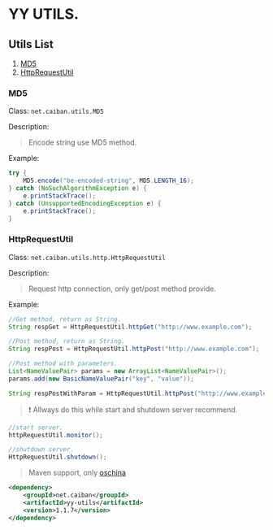 # YY UTILS.

## Utils List

1. [MD5](#MD5)
1. [HttpRequestUtil](#HttpRequestUtil)

### MD5

Class: ``net.caiban.utils.MD5``

Description:

> Encode string use MD5 method.

Example:

```java
try {
	MD5.encode("be-encoded-string", MD5.LENGTH_16);
} catch (NoSuchAlgorithmException e) {
	e.printStackTrace();
} catch (UnsupportedEncodingException e) {
	e.printStackTrace();
}
```

### HttpRequestUtil

Class: ``net.caiban.utils.http.HttpRequestUtil``

Description:

> Request http connection, only get/post method provide.

Example:

```java
//Get method, return as String.
String respGet = HttpRequestUtil.httpGet("http://www.example.com");

//Post method, return as String.
String respPost = HttpRequestUtil.httpPost("http://www.example.com");

//Post method with parameters.
List<NameValuePair> params = new ArrayList<NameValuePair>();
params.add(new BasicNameValuePair("key", "value"));

String respPostWithParam = HttpRequestUtil.httpPost("http://www.example.com", params);

```

> :exclamation: Allways do this while start and shutdown server recommend.

```java
//start server.
httpRequestUtil.monitor();

//shutdown server.
HttpRequestUtil.shutdown();
```

> Maven support, only [oschina](http://maven.oschina.net)

```xml
<dependency>
    <groupId>net.caiban</groupId>
    <artifactId>yy-utils</artifactId>
    <version>1.1.7</version>
</dependency>
```
